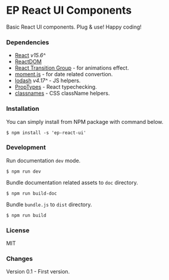 # EP React UI Components
Basic React UI components. 
Plug & use!
Happy coding!

### Dependencies
- [React] *v15.6^*
- [ReactDOM]
- [React Transition Group] - for animations effect.
- [moment.js] - for date related convertion.
- [lodash] *v4.17^* - JS helpers.
- [PropTypes] - React typechecking.
- [classnames] - CSS className helpers.

### Installation
You can simply install from NPM package with command below.
```
$ npm install -s 'ep-react-ui'
```

### Development
Run documentation `dev` mode.
```
$ npm run dev
```

Bundle documentation related assets to `doc` directory.
```
$ npm run build-doc
```

Bundle `bundle.js` to `dist` directory.
```
$ npm run build
```

### License
MIT

[React]: <https://facebook.github.io/react/>
[ReactDOM]: <https://facebook.github.io/react/docs/react-dom.html>
[React Transition Group]: <https://github.com/reactjs/react-transition-group/>
[moment.js]: <https://momentjs.com/>
[lodash]: <https://lodash.com/>
[PropTypes]: <https://facebook.github.io/react/docs/typechecking-with-proptypes.html>
[classnames]: <https://github.com/JedWatson/classnames>

### Changes
Version 0.1     - First version.
